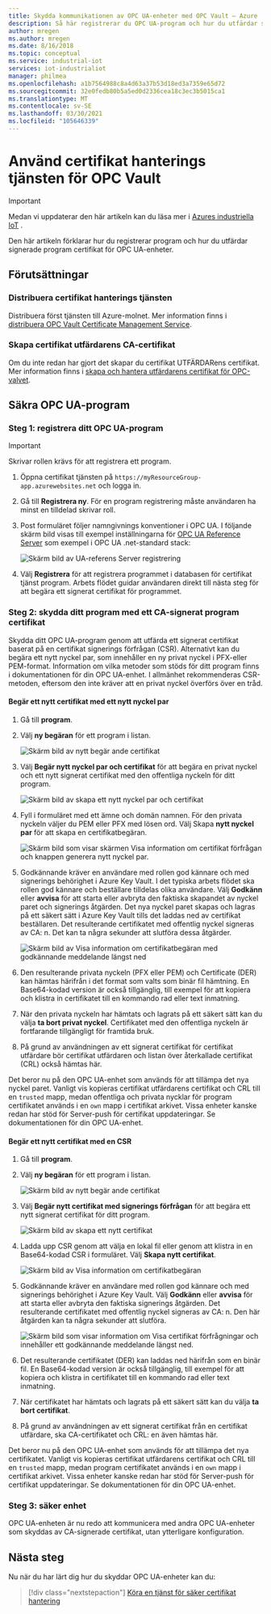 ```yaml
---
title: Skydda kommunikationen av OPC UA-enheter med OPC Vault – Azure | Microsoft Docs
description: Så här registrerar du OPC UA-program och hur du utfärdar signerade program certifikat för dina OPC UA-enheter med OPC-valvet.
author: mregen
ms.author: mregen
ms.date: 8/16/2018
ms.topic: conceptual
ms.service: industrial-iot
services: iot-industrialiot
manager: philmea
ms.openlocfilehash: a1b7564988c8a4d63a37b53d18ed3a7359e65d72
ms.sourcegitcommit: 32e0fedb80b5a5ed0d2336cea18c3ec3b5015ca1
ms.translationtype: MT
ms.contentlocale: sv-SE
ms.lasthandoff: 03/30/2021
ms.locfileid: "105646339"
---
```

# <a name="use-the-opc-vault-certificate-management-service"></a>Använd certifikat hanterings tjänsten för OPC Vault

> [!IMPORTANT]
> Medan vi uppdaterar den här artikeln kan du läsa mer i [Azures industriella IoT](https://azure.github.io/Industrial-IoT/) .

Den här artikeln förklarar hur du registrerar program och hur du utfärdar signerade program certifikat för OPC UA-enheter.

## <a name="prerequisites"></a>Förutsättningar

### <a name="deploy-the-certificate-management-service"></a>Distribuera certifikat hanterings tjänsten

Distribuera först tjänsten till Azure-molnet. Mer information finns i [distribuera OPC Vault Certificate Management Service](howto-opc-vault-deploy.md).

### <a name="create-the-issuer-ca-certificate"></a>Skapa certifikat utfärdarens CA-certifikat

Om du inte redan har gjort det skapar du certifikat UTFÄRDARens certifikat. Mer information finns i [skapa och hantera utfärdarens certifikat för OPC-valvet](howto-opc-vault-manage.md).

## <a name="secure-opc-ua-applications"></a>Säkra OPC UA-program

### <a name="step-1-register-your-opc-ua-application"></a>Steg 1: registrera ditt OPC UA-program 

> [!IMPORTANT]
> Skrivar rollen krävs för att registrera ett program.

1. Öppna certifikat tjänsten på `https://myResourceGroup-app.azurewebsites.net` och logga in.
2. Gå till **Registrera ny**. För en program registrering måste användaren ha minst en tilldelad skrivar roll.
2. Post formuläret följer namngivnings konventioner i OPC UA. I följande skärm bild visas till exempel inställningarna för [OPC UA Reference Server](https://github.com/OPCFoundation/UA-.NETStandard/tree/master/Applications/ReferenceServer) som exempel i OPC UA .net-standard stack:

   ![Skärm bild av UA-referens Server registrering](media/howto-opc-vault-secure/reference-server-registration.png "Registrering av UA-referens Server")

5. Välj **Registrera** för att registrera programmet i databasen för certifikat tjänst program. Arbets flödet guidar användaren direkt till nästa steg för att begära ett signerat certifikat för programmet.

### <a name="step-2-secure-your-application-with-a-ca-signed-application-certificate"></a>Steg 2: skydda ditt program med ett CA-signerat program certifikat

Skydda ditt OPC UA-program genom att utfärda ett signerat certifikat baserat på en certifikat signerings förfrågan (CSR). Alternativt kan du begära ett nytt nyckel par, som innehåller en ny privat nyckel i PFX-eller PEM-format. Information om vilka metoder som stöds för ditt program finns i dokumentationen för din OPC UA-enhet. I allmänhet rekommenderas CSR-metoden, eftersom den inte kräver att en privat nyckel överförs över en tråd.

#### <a name="request-a-new-certificate-with-a-new-keypair"></a>Begär ett nytt certifikat med ett nytt nyckel par

1. Gå till **program**.
3. Välj **ny begäran** för ett program i listan.

   ![Skärm bild av nytt begär ande certifikat](media/howto-opc-vault-secure/request-new-certificate.png "Begär nytt certifikat")

3. Välj **Begär nytt nyckel par och certifikat** för att begära en privat nyckel och ett nytt signerat certifikat med den offentliga nyckeln för ditt program.

   ![Skärm bild av skapa ett nytt nyckel par och certifikat](media/howto-opc-vault-secure/generate-new-key-pair.png "Generera nytt nyckel par")

4. Fyll i formuläret med ett ämne och domän namnen. För den privata nyckeln väljer du PEM eller PFX med lösen ord. Välj Skapa **nytt nyckel par** för att skapa en certifikatbegäran.

   ![Skärm bild som visar skärmen Visa information om certifikat förfrågan och knappen generera nytt nyckel par.](media/howto-opc-vault-secure/approve-reject.png "Godkänn certifikat")

5. Godkännande kräver en användare med rollen god kännare och med signerings behörighet i Azure Key Vault. I det typiska arbets flödet ska rollen god kännare och beställare tilldelas olika användare. Välj **Godkänn** eller **avvisa** för att starta eller avbryta den faktiska skapandet av nyckel paret och signerings åtgärden. Det nya nyckel paret skapas och lagras på ett säkert sätt i Azure Key Vault tills det laddas ned av certifikat beställaren. Det resulterande certifikatet med offentlig nyckel signeras av CA: n. Det kan ta några sekunder att slutföra dessa åtgärder.

   ![Skärm bild av Visa information om certifikatbegäran med godkännande meddelande längst ned](media/howto-opc-vault-secure/view-key-pair.png "Visa nyckel par")

7. Den resulterande privata nyckeln (PFX eller PEM) och Certificate (DER) kan hämtas härifrån i det format som valts som binär fil hämtning. En Base64-kodad version är också tillgänglig, till exempel för att kopiera och klistra in certifikatet till en kommando rad eller text inmatning. 
8. När den privata nyckeln har hämtats och lagrats på ett säkert sätt kan du välja **ta bort privat nyckel**. Certifikatet med den offentliga nyckeln är fortfarande tillgängligt för framtida bruk.
9. På grund av användningen av ett signerat certifikat för certifikat utfärdare bör certifikat utfärdaren och listan över återkallade certifikat (CRL) också hämtas här.

Det beror nu på den OPC UA-enhet som används för att tillämpa det nya nyckel paret. Vanligt vis kopieras certifikat utfärdarens certifikat och CRL till en `trusted` mapp, medan offentliga och privata nycklar för program certifikatet används i en `own` mapp i certifikat arkivet. Vissa enheter kanske redan har stöd för Server-push för certifikat uppdateringar. Se dokumentationen för din OPC UA-enhet.

#### <a name="request-a-new-certificate-with-a-csr"></a>Begär ett nytt certifikat med en CSR 

1. Gå till **program**.
3. Välj **ny begäran** för ett program i listan.

   ![Skärm bild av nytt begär ande certifikat](media/howto-opc-vault-secure/request-new-certificate.png "Begär nytt certifikat")

3. Välj **Begär nytt certifikat med signerings förfrågan** för att begära ett nytt signerat certifikat för ditt program.

   ![Skärm bild av skapa ett nytt certifikat](media/howto-opc-vault-secure/generate-new-certificate.png "Skapa nytt certifikat")

4. Ladda upp CSR genom att välja en lokal fil eller genom att klistra in en Base64-kodad CSR i formuläret. Välj **Skapa nytt certifikat**.

   ![Skärm bild av Visa information om certifikatbegäran](media/howto-opc-vault-secure/approve-reject-csr.png "Godkänn CSR")

5. Godkännande kräver en användare med rollen god kännare och med signerings behörighet i Azure Key Vault. Välj **Godkänn** eller **avvisa** för att starta eller avbryta den faktiska signerings åtgärden. Det resulterande certifikatet med offentlig nyckel signeras av CA: n. Den här åtgärden kan ta några sekunder att slutföra.

   ![Skärm bild som visar information om Visa certifikat förfrågningar och innehåller ett godkännande meddelande längst ned.](media/howto-opc-vault-secure/view-cert-csr.png "Visa certifikat")

6. Det resulterande certifikatet (DER) kan laddas ned härifrån som en binär fil. En Base64-kodad version är också tillgänglig, till exempel för att kopiera och klistra in certifikatet till en kommando rad eller text inmatning. 
10. När certifikatet har hämtats och lagrats på ett säkert sätt kan du välja **ta bort certifikat**.
11. På grund av användningen av ett signerat certifikat från en certifikat utfärdare, ska CA-certifikatet och CRL: en även hämtas här.

Det beror nu på den OPC UA-enhet som används för att tillämpa det nya certifikatet. Vanligt vis kopieras certifikat utfärdarens certifikat och CRL till en `trusted` mapp, medan program certifikatet används i en `own` mapp i certifikat arkivet. Vissa enheter kanske redan har stöd för Server-push för certifikat uppdateringar. Se dokumentationen för din OPC UA-enhet.

### <a name="step-3-device-secured"></a>Steg 3: säker enhet

OPC UA-enheten är nu redo att kommunicera med andra OPC UA-enheter som skyddas av CA-signerade certifikat, utan ytterligare konfiguration.

## <a name="next-steps"></a>Nästa steg

Nu när du har lärt dig hur du skyddar OPC UA-enheter kan du:

> [!div class="nextstepaction"]
> [Köra en tjänst för säker certifikat hantering](howto-opc-vault-secure-ca.md)
